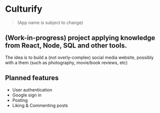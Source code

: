 # Culturify
> (App name is subject to change)
## (Work-in-progress) project applying knowledge from React, Node, SQL and other tools.

The idea is to build a (not overly-complex) social media website, possibly with a them (such as photography, movie/book reviews, etc)

## Planned features
* User authentication
* Google sign in
* Posting
* Liking & Commenting posts
